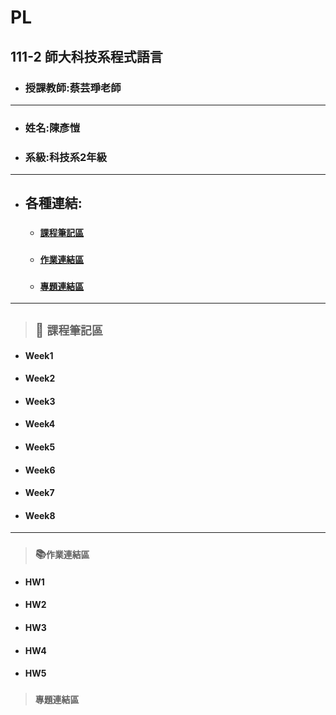 # PL
## 111-2 師大科技系程式語言

+ ### 授課教師:蔡芸琤老師

---
+ ### 姓名:陳彥愷

+ ### 系級:科技系2年級
---
+ ## 各種連結:
  + ### [`課程筆記區`](https://github.com/ka911031/PL/blob/main/README.md#%E8%AA%B2%E7%A8%8B%E7%AD%86%E8%A8%98%E5%8D%80)
  + ### [`作業連結區`](https://github.com/ka911031/PL#%E4%BD%9C%E6%A5%AD%E9%80%A3%E7%B5%90%E5%8D%80)
  + ### [`專題連結區`](https://github.com/ka911031/PL#%E5%B0%88%E9%A1%8C%E9%80%A3%E7%B5%90%E5%8D%80)
---
> ## 📝 `課程筆記區`
+ #### Week1
+ #### Week2
+ #### Week3
+ #### Week4
+ #### Week5
+ #### Week6
+ #### Week7
+ #### Week8
***
> ### 📚`作業連結區`
+ #### HW1
+ #### HW2
+ #### HW3
+ #### HW4
+ #### HW5


> ### `專題連結區`

